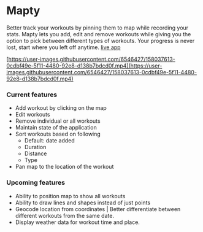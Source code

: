 # Mapty

Better track your workouts by pinning them to map while recording your stats. Mapty lets you add, edit and remove workouts while giving you the option to pick between different types of workouts. Your progress is never lost, start where you left off anytime.
[live app](https://mapty-jm.herokuapp.com/)

[https://user-images.githubusercontent.com/6546427/158037613-0cdbf49e-5f11-4480-92e8-d138b7bdcd0f.mp4](https://user-images.githubusercontent.com/6546427/158037613-0cdbf49e-5f11-4480-92e8-d138b7bdcd0f.mp4)

### Current features

- Add workout by clicking on the map
- Edit workouts
- Remove individual or all workouts
- Maintain state of the application
- Sort workouts based on following
    - Default: date added
    - Duration
    - Distance
    - Type
- Pan map to the location of the workout

### Upcoming features

- Ability to position map to show all workouts
- Ability to draw lines and shapes instead of just points
- Geocode location from coordinates | Better differentiate between different workouts from the same date.
- Display weather data for workout time and place.
